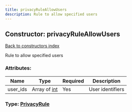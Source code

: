 ```yaml
---
title: privacyRuleAllowUsers
description: Rule to allow specified users
---
```

## Constructor: privacyRuleAllowUsers  
[Back to constructors index](index.md)



Rule to allow specified users

### Attributes:

| Name     |    Type       | Required | Description |
|----------|---------------|----------|-------------|
|user\_ids|Array of [int](../types/int.md) | Yes|User identifiers|



### Type: [PrivacyRule](../types/PrivacyRule.md)


